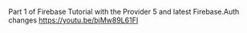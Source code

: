 Part 1 of Firebase Tutorial with the Provider 5 and latest Firebase.Auth changes
https://youtu.be/bjMw89L61FI
